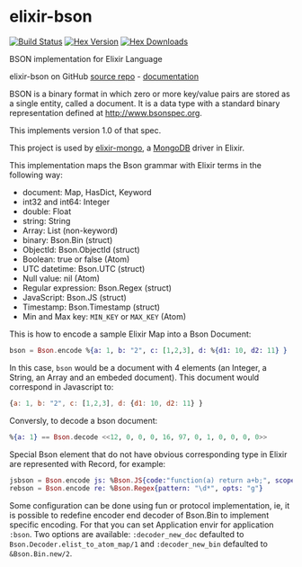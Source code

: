 elixir-bson
===========
[![Build Status](https://travis-ci.org/checkiz/elixir-bson.png?branch=master)](https://travis-ci.org/checkiz/elixir-bson)
[![Hex Version](https://img.shields.io/hexpm/v/bson.svg)](https://hex.pm/packages/bson)
[![Hex Downloads](https://img.shields.io/hexpm/dt/bson.svg)](https://hex.pm/packages/bson)

BSON implementation for Elixir Language

elixir-bson on GitHub [source repo](https://github.com/checkiz/elixir-bson) -
[documentation](https://checkiz.github.io/elixir-bson)


BSON is a binary format in which zero or more key/value pairs are stored as a single entity, called a document. It is a data type with a standard binary representation defined at <http://www.bsonspec.org>.

This implements version 1.0 of that spec.

This project is used by [elixir-mongo](https://github.com/checkiz/elixir-mongo), a [MongoDB](http://www.mongodb.org) driver in Elixir.

This implementation maps the Bson grammar with Elixir terms in the following way:

  - document: Map, HasDict, Keyword
  - int32 and int64: Integer
  - double: Float
  - string: String
  - Array: List (non-keyword)
  - binary: Bson.Bin (struct)
  - ObjectId: Bson.ObjectId (struct)
  - Boolean: true or false (Atom)
  - UTC datetime: Bson.UTC (struct)
  - Null value: nil (Atom)
  - Regular expression: Bson.Regex (struct)
  - JavaScript: Bson.JS (struct)
  - Timestamp: Bson.Timestamp (struct)
  - Min and Max key: `MIN_KEY` or `MAX_KEY` (Atom)

This is how to encode a sample Elixir Map into a Bson Document:

```elixir
bson = Bson.encode %{a: 1, b: "2", c: [1,2,3], d: %{d1: 10, d2: 11} }

```
In this case, `bson` would be a document with 4 elements (an Integer, a String, an Array and an embeded document). This document would correspond in Javascript to:
```javascript
{a: 1, b: "2", c: [1,2,3], d: {d1: 10, d2: 11} }
```

Conversly, to decode a bson document:
```elixir
%{a: 1} == Bson.decode <<12, 0, 0, 0, 16, 97, 0, 1, 0, 0, 0, 0>>
```

Special Bson element that do not have obvious corresponding type in Elixir are represented with Record, for example:

```elixir
jsbson = Bson.encode js: %Bson.JS{code:"function(a) return a+b;", scope: [b: 2]}
rebson = Bson.encode re: %Bson.Regex{pattern: "\d*", opts: "g"}
```

Some configuration can be done using fun or protocol implementation, ie, it is possible to redefine encoder end decoder of Bson.Bin to implement specific encoding. For that you can set Application envir for application `:bson`. Two options are available: `:decoder_new_doc` defaulted to `Bson.Decoder.elist_to_atom_map/1` and `:decoder_new_bin` defaulted to `&Bson.Bin.new/2`.
